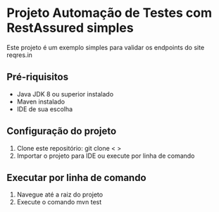 # Projeto Automação de Testes com RestAssured simples

Este projeto é um exemplo simples para validar os endpoints do site reqres.in

## Pré-riquisitos

- Java JDK 8 ou superior instalado
- Maven instalado 
- IDE de sua escolha 

## Configuração do projeto

1. Clone este repositório: git clone < >
2. Importar o projeto para IDE ou execute por linha de comando

## Executar por linha de comando

1. Navegue até a raiz do projeto
2. Execute o  comando  mvn test